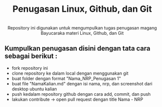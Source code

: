 <div align="center">
 <h1>
   Penugasan Linux, Github, dan Git
 </h1>
 </br>
 <a>
  Repository ini digunakan untuk mengumpulkan tugas penugasan magang Bayucaraka materi Linux, Github, dan Git
 </a>
 </br>
 
</div>

<div>
 <h2>
  Kumpulkan penugasan disini dengan tata cara sebagai berikut :
 </h2>
  <ul>
   <li>
    fork repository ini
   </li>
   <li>
    clone repository ke dalam local dengan menggunakan git
   </li>
   <li>
    buat folder dengan format "Nama_NRP_Penugasan 1"
   </li>
   <li>
    buat file "NamaKalian.md" dengan isi nama, nrp, dan screenshot dari desktop ubuntu kalian 
   </li>
   <li>
    push kedalam repository github dengan cara add, commit, dan push
   </li>
   <li>
    lakukan contribute -> open pull request dengan title Nama - NRP
   </li>
  </ul>
</div>

